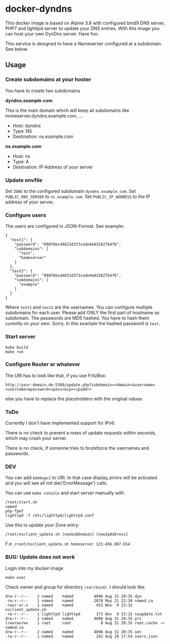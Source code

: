 # docker-dyndns

This docker image is based on Alpine 3.8 with configured bind9 DNS server, PHP7
and lighttpd server to update your DNS entries. With this image you can
host your own DynDns server. Have fun.

This service is designed to have a Nameserver configured
at a subdomain. See below.

## Usage

### Create subdomains at your hoster

You have to create two subdomains

**dyndns.example.com**

This is the main domain which will keep all subdomains
like homeserver.dyndns.example.com, ...

* Host: dyndns
* Type: NS
* Destination: ns.example.com

**ns.example.com**

* Host: ns
* Type: A
* Destination: IP-Address of your server

### Update envfile

Set `ZONE` to the configured subdomain `dyndns.example.com`.
Set `PUBLIC_DNS_SERVER` to `ns.example.com`.
Set `PUBLIC_IP_ADDRESS` to the IP address of your server.

### Configure users

The users are configured in JSON-Format. See example:

```
{
  "test1": {
    "password": "098f6bcd4621d373cade4e832627b4f6",
    "subdomains": [
      "test",
      "homeserver"
    ]
  },
  "test2": {
    "password": "098f6bcd4621d373cade4e832627b4f6",
    "subdomains": [
      "example"
    ]
  }
}
```

Where `test1` and `test2` are the usernames. You can configure multiple subdomains
for each user. Please add ONLY the first part of hostname as subdomain. The passwords are 
MD5 hashed. You have to hash them curently on your own. Sorry. In this example the hashed
password is `test`.

### Start server

```
make build
make run
```

### Configure Router or whatever

The URI has to look like that, if you use FritzBox:

`http://your-domain.de:5380/update.php?subdomain=<domain>&username=<username>&password=<pass>&ip=<ipaddr>`

else you have to replace the placeholders with the original values

### ToDo

Currently I don't have implemented support for IPv6.

There is no check to prevent a mass of update requests within seconds, which may crash your server.

There is no check, if someone tries to bruteforce the usernames and passwords.

### DEV

You can add `&debug=1` to URI. In that case display_errors will be activated
and you will see all mit die('ErrorMessage') calls.

You can use `make console` and start server manually with
```
/root/start.sh
named
php-fpm7
lighttpd -f /etc/lighttpd/lighttpd.conf
```

Use this to update your Zone entry:
```
/root/nsclient_update.sh [newSubDomain] [newIpAddress]
```

F.e. `/root/nsclient_update.sh homeserver 123.456.987.654`

### BUG: Update does not work

Login into my docker image

```
make exec
```

Check owner and group for directory `/var/bind/`. I should look like:

```
drw-r--r--    2 named    named         4096 Aug 31 20:35 dyn
-rw-r--r--    1 named    named         2878 May 21 22:30 named.ca
-rwxr-xr-x    1 named    named          452 Nov  9 23:32 nsclient_update.sh
-rw-r--r--    1 lighttpd lighttpd       171 Nov  9 23:32 nsupdate.txt
drw-r--r--    2 named    named         4096 Aug 31 20:35 pri
lrwxrwxrwx    1 root     root             8 Aug 31 20:35 root.cache -> named.ca
drw-r--r--    2 named    named         4096 Aug 31 20:35 sec
-rw-r--r--    1 named    named          242 Aug 28 17:54 users.json
```
